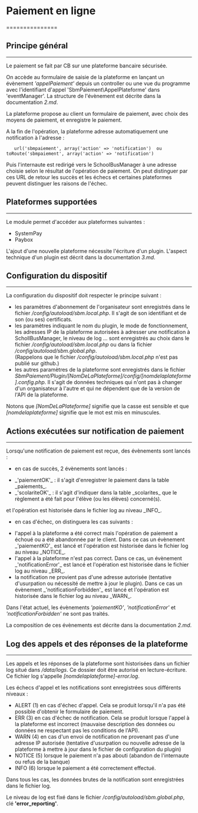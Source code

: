 # Paiement en ligne
===============

## Principe général
---------------

Le paiement se fait par CB sur une plateforme bancaire sécurisée. 

On accède au formulaire de saisie de la plateforme en lançant un évènement _'appelPaiement'_ depuis un controller ou une vue du programme avec l'identifiant d'appel 'SbmPaiement\AppelPlateforme' dans 'eventManager'. La structure de l'évènement est décrite dans la documentation _2.md_.

La plateforme propose au client un formulaire de paiement, avec choix des moyens de paiement, et enregistre le paiement.

A la fin de l'opération, la plateforme adresse automatiquement une notification à l'adresse :
   
       url('sbmpaiement', array('action' => 'notification')  ou  toRoute('sbmpaiement', array('action' => 'notification')

Puis l'internaute est redirigé vers le SchoolBusManager à une adresse choisie selon le résultat de l'opération de paiement. On peut distinguer par ces URL de retour les succès et les échecs et certaines plateformes peuvent distinguer les raisons de l'échec.

## Plateformes supportées
---------------

Le module permet d'accéder aux plateformes suivantes :

* SystemPay
* Paybox

L'ajout d'une nouvelle plateforme nécessite l'écriture d'un plugin. L'aspect technique d'un plugin est décrit dans la documentation _3.md_.

## Configuration du dispositif
---------------

La configuration du dispositif doit respecter le principe suivant :

* les paramètres d'abonnement de l'organisateur sont enregistrés dans le fichier _/config/autoload/sbm.local.php_. Il s'agit de son identifiant et de son (ou ses) certificats.
* les paramètres indiquant le nom du plugin, le mode de fonctionnement, les adresses IP de la plateforme autorisées à adresser une notification à SchollBusManager, le niveau de log ... sont enregistrés au choix dans le fichier _/config/autoload/sbm.local.php_ ou dans la fichier _/config/autoload/sbm.global.php_.  
(Rappelons que le fichier _/config/autoload/sbm.local.php_ n'est pas publié sur github.)
* les autres paramètres de la plateforme sont enregistrés dans le fichier _SbmPaiement/Plugin/[NomDeLaPlateforme]/config/[nomdelaplateforme].config.php_. Il s'agit de données techniques qui n'ont pas à changer d'un organisateur à l'autre et qui ne dépendent que de la version de l'API de la plateforme.

Notons que _[NomDeLaPlateforme]_ signifie que la casse est sensible et que _[nomdelaplateforme]_ signifie que le mot est mis en minuscules.

## Actions exécutées sur notification de paiement
---------------

Lorsqu'une notification de paiement est reçue, des évènements sont lancés :

* en cas de succès, 2 évènements sont lancés :
<ul>
	<li>_'paiementOK'_ : il s'agit d'enregistrer le paiement dans la table _paiements_.
	<li>_'scolariteOK'_ : il s'agit d'indiquer dans la table _scolarites_ que le règlement a été fait pour l'élève (ou les élèves) concerné(s).
</ul>
et l'opération est historisée dans le fichier log au niveau _INFO_.

* en cas d'échec, on distinguera les cas suivants : 
<ul><li>l'appel à la plateforme a été correct mais l'opération de paiement a échoué ou a été abandonnée par le client. Dans ce cas un évènement _'paiementKO'_ est lancé et l'opération est historisée dans le fichier log au niveau _NOTICE_.
    <li>l'appel à la plateforme n'est pas correct. Dans ce cas, un évènement _'notificationError'_ est lancé et l'opération est historisée dans le fichier log au niveau _ERR_.
    <li>la notification ne provient pas d'une adresse autorisée (tentative d'usurpation ou nécessité de mettre à jour le plugin). Dans ce cas un évènement _'notificationForbidden'_ est lancé et l'opération est historisée dans le fichier log au niveau _WARN_.
</ul>

Dans l'état actuel, les évènements _'paiementKO'_, _'notificationError'_ et _'notificationForbidden'_ ne sont pas traités.

La composition de ces évènements est décrite dans la documentation _2.md_.

## Log des appels et des réponses de la plateforme
---------------

Les appels et les réponses de la plateforme sont historisées dans un fichier log situé dans _/data/logs_. Ce dossier doit être autorisé en lecture-écriture.
Ce fichier log s'appelle _[nomdelaplateforme]-error.log_.

Les échecs d'appel et les notifications sont enregistrées sous différents niveaux :

* ALERT (1) en cas d'échec d'appel. Cela se produit lorsqu'il n'a pas été possible d'obtenir le formulaire de paiement.
* ERR (3) en cas d'échec de notification. Cela se produit lorsque l'appel à la plateforme est incorrect (mauvaise description des données ou données ne respectant pas les conditions de l'API).
* WARN (4) en cas d'un envoi de notification ne provenant pas d'une adresse IP autorisée (tentative d'usurpation ou nouvelle adresse de la plateforme à mettre à jour dans le fichier de configuration du plugin)
* NOTICE (5) lorsque le paiement n'a pas abouti (abandon de l'internaute ou refus de la banque)
* INFO (6) lorsque le paiement a été correctement effectué.

Dans tous les cas, les données brutes de la notification sont enregistrées dans le fichier log.

Le niveau de log est fixé dans le fichier _/config/autoload/sbm.global.php_, clé **'error_reporting'**. 



